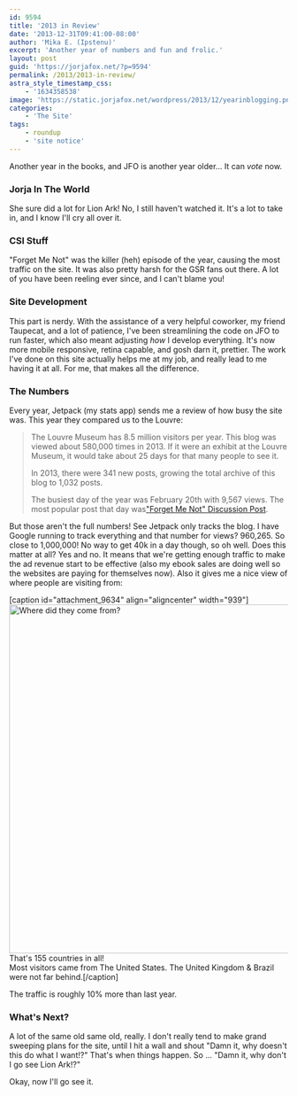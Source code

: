 ```yaml
---
id: 9594
title: '2013 in Review'
date: '2013-12-31T09:41:00-08:00'
author: 'Mika E. (Ipstenu)'
excerpt: 'Another year of numbers and fun and frolic.'
layout: post
guid: 'https://jorjafox.net/?p=9594'
permalink: /2013/2013-in-review/
astra_style_timestamp_css:
    - '1634358538'
image: 'https://static.jorjafox.net/wordpress/2013/12/yearinblogging.png'
categories:
    - 'The Site'
tags:
    - roundup
    - 'site notice'
---
```


Another year in the books, and JFO is another year older... It can <em>vote</em> now.
<h3>Jorja In The World</h3>
She sure did a lot for Lion Ark! No, I still haven't watched it. It's a lot to take in, and I know I'll cry all over it.
<h3>CSI Stuff</h3>
"Forget Me Not" was the killer (heh) episode of the year, causing the most traffic on the site. It was also pretty harsh for the GSR fans out there. A lot of you have been reeling ever since, and I can't blame you!
<h3>Site Development</h3>
This part is nerdy. With the assistance of a very helpful coworker, my friend Taupecat, and a lot of patience, I've been streamlining the code on JFO to run faster, which also meant adjusting <em>how</em> I develop everything. It's now more mobile responsive, retina capable, and gosh darn it, prettier. The work I've done on this site actually helps me at my job, and really lead to me having it at all. For me, that makes all the difference.
<h3>The Numbers</h3>
Every year, Jetpack (my stats app) sends me a review of how busy the site was. This year they compared us to the Louvre:
<blockquote>The Louvre Museum has 8.5 million visitors per year. This blog was viewed about 580,000 times in 2013. If it were an exhibit at the Louvre Museum, it would take about 25 days for that many people to see it.

In 2013, there were 341 new posts, growing the total archive of this blog to 1,032 posts.

The busiest day of the year was February 20th with 9,567 views. The most popular post that day was<a id="busiest-post" href="https://jorjafox.net/2013/forget-me-not/" target="_blank">"Forget Me Not" Discussion Post</a>.</blockquote>
But those aren't the full numbers! See Jetpack only tracks the blog. I have Google running to track everything and that number for views? 960,265. So close to 1,000,000! No way to get 40k in a day though, so oh well. Does this matter at all? Yes and no. It means that we're getting enough traffic to make the ad revenue start to be effective (also my ebook sales are doing well so the websites are paying for themselves now). Also it gives me a nice view of where people are visiting from:

[caption id="attachment_9634" align="aligncenter" width="939"]<img class=" wp-image-9634" title="Where did they come from?" alt="Where did they come from?" src="//static.jorjafox.net/wordpress/2013/12/wheredotheycomefrom.png" width="939" height="630" /> That's 155 countries in all!<br />Most visitors came from The United States. The United Kingdom &amp; Brazil were not far behind.[/caption]

The traffic is roughly 10% more than last year.
<h3>What's Next?</h3>
A lot of the same old same old, really. I don't really tend to make grand sweeping plans for the site, until I hit a wall and shout "Damn it, why doesn't this do what I want!?" That's when things happen. So ... "Damn it, why don't I go see Lion Ark!?"

Okay, now I'll go see it.
